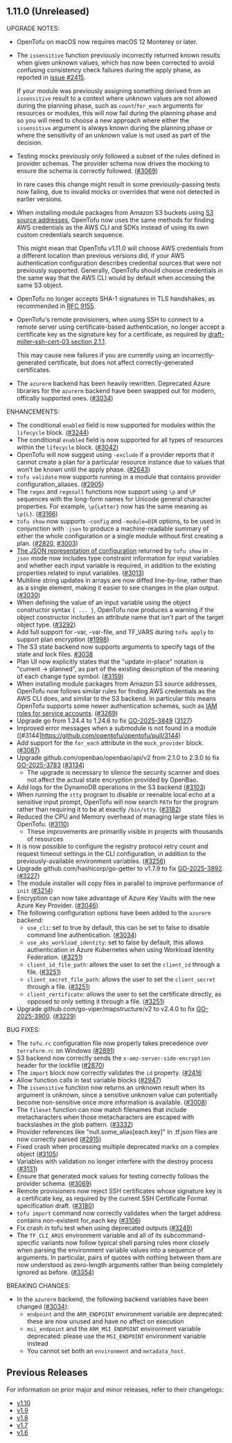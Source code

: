 ## 1.11.0 (Unreleased)

UPGRADE NOTES:

* OpenTofu on macOS now requires macOS 12 Monterey or later.
* The `issensitive` function previously incorrectly returned known results when given unknown values, which has now been corrected to avoid confusing consistency check failures during the apply phase, as reported in [issue #2415](https://github.com/opentofu/opentofu/issues/2415).

    If your module was previously assigning something derived from an `issensitive` result to a context where unknown values are not allowed during the planning phase, such as `count`/`for_each` arguments for resources or modules, this will now fail during the planning phase and so you will need to choose a new approach where either the `issensitive` argument is always known during the planning phase or where the sensitivity of an unknown value is not used as part of the decision.
* Testing mocks previously only followed a subset of the rules defined in provider schemas. The provider schema now drives the mocking to ensure the schema is correctly followed. ([#3069](https://github.com/opentofu/opentofu/pull/3069))

    In rare cases this change might result in some previously-passing tests now failing, due to invalid mocks or overrides that were not detected in earlier versions.
* When installing module packages from Amazon S3 buckets using [S3 source addresses](https://opentofu.org/docs/language/modules/sources/#s3-bucket), OpenTofu now uses the same methods for finding AWS credentials as the AWS CLI and SDKs instead of using its own custom credentials search sequence.

    This might mean that OpenTofu v1.11.0 will choose AWS credentials from a different location than previous versions did, if your AWS authentication configuration describes credential sources that were not previously supported. Generally, OpenTofu should choose credentials in the same way that the AWS CLI would by default when accessing the same S3 object.
* OpenTofu no longer accepts SHA-1 signatures in TLS handshakes, as recommended in [RFC 9155](https://www.rfc-editor.org/rfc/rfc9155.html).
* OpenTofu's remote provisioners, when using SSH to connect to a remote server using certificate-based authentication, no longer accept a certificate key as the signature key for a certificate, as required by [draft-miller-ssh-cert-03 section 2.1.1](https://datatracker.ietf.org/doc/html/draft-miller-ssh-cert-03#section-2.1.1).

    This may cause new failures if you are currently using an incorrectly-generated certificate, but does not affect correctly-generated certificates.
* The `azurerm` backend has been heavily rewritten. Deprecated Azure libraries for the `azurerm` backend have been swapped out for modern, offically supported ones. ([#3034](https://github.com/opentofu/opentofu/pull/3034))

ENHANCEMENTS:

* The conditional `enabled` field is now supported for modules within the `lifecycle` block. ([#3244](https://github.com/opentofu/opentofu/pull/3244))
* The conditional `enabled` field is now supported for all types of resources within the `lifecycle` block. ([#3042](https://github.com/opentofu/opentofu/pull/3042))
* OpenTofu will now suggest using `-exclude` if a provider reports that it cannot create a plan for a particular resource instance due to values that won't be known until the apply phase. ([#2643](https://github.com/opentofu/opentofu/pull/2643))
* `tofu validate` now supports running in a module that contains provider configuration_aliases. ([#2905](https://github.com/opentofu/opentofu/pull/2905))
* The `regex` and `regexall` functions now support using `\p` and `\P` sequences with the long-form names for Unicode general character properties. For example, `\p{Letter}` now has the same meaning as `\p{L}`. ([#3166](https://github.com/opentofu/opentofu/pull/3166))
* `tofu show` now supports `-config` and `-module=DIR` options, to be used in conjunction with `-json` to produce a machine-readable summary of either the whole configuration or a single module without first creating a plan. ([#2820](https://github.com/opentofu/opentofu/pull/2820), [#3003](https://github.com/opentofu/opentofu/pull/3003))
* [The JSON representation of configuration](https://opentofu.org/docs/internals/json-format/#configuration-representation) returned by `tofu show` in `-json` mode now includes type constraint information for input variables and whether each input variable is required, in addition to the existing properties related to input variables. ([#3013](https://github.com/opentofu/opentofu/pull/3013))
* Multiline string updates in arrays are now diffed line-by-line, rather than as a single element, making it easier to see changes in the plan output. ([#3030](https://github.com/opentofu/opentofu/pull/3030))
* When defining the value of an input variable using the object constructor syntax `{ ... }`, OpenTofu now produces a warning if the object constructor includes an attribute name that isn't part of the target object type. ([#3292](https://github.com/opentofu/opentofu/pull/3292))
* Add full support for -var, -var-file, and TF_VARS during `tofu apply` to support plan encryption ([#1998](https://github.com/opentofu/opentofu/pull/1998))
* The S3 state backend now supports arguments to specify tags of the state and lock files. [#3038](https://github.com/opentofu/opentofu/pull/3038)
* Plan UI now explicitly states that the "update in-place" notation is "current -> planned", as part of the existing description of the meaning of each change type symbol. ([#3159](https://github.com/opentofu/opentofu/pull/3159))
* When installing module packages from Amazon S3 source addresses, OpenTofu now follows similar rules for finding AWS credentials as the AWS CLI does, and similar to the S3 backend. In particular this means OpenTofu supports some newer authentication schemes, such as [IAM roles for service accounts](https://docs.aws.amazon.com/eks/latest/userguide/iam-roles-for-service-accounts.html). ([#3269](https://github.com/opentofu/opentofu/pull/3269))
* Upgrade go from 1.24.4 to 1.24.6 to fix [GO-2025-3849](https://pkg.go.dev/vuln/GO-2025-3849) ([3127](https://github.com/opentofu/opentofu/pull/3127))
* Improved error messages when a submodule is not found in a module ([#3144]https://github.com/opentofu/opentofu/pull/3144)
* Add support for the `for_each` attribute in the `mock_provider` block. ([#3087](https://github.com/opentofu/opentofu/pull/3087))
* Upgrade github.com/openbao/openbao/api/v2 from 2.1.0 to 2.3.0 to fix [GO-2025-3783](https://pkg.go.dev/vuln/GO-2025-3783) ([#3134](https://github.com/opentofu/opentofu/pull/3134))
  * The upgrade is necessary to silence the security scanner and does not affect the actual state encryption provided by OpenBao.
* Add logs for the DynamoDB operations in the S3 backend ([#3103](https://github.com/opentofu/opentofu/pull/3103))
* When running the `stty` program to disable or reenable local echo at a sensitive input prompt, OpenTofu will now search `PATH` for the program rather than requiring it to be at exactly `/bin/stty`. ([#3182](https://github.com/opentofu/opentofu/pull/3182))
* Reduced the CPU and Memory overhead of managing large state files in OpenTofu. ([#3110](https://github.com/opentofu/opentofu/pull/3110))
  * These improvements are primarilly visible in projects with thousands of resources
* It is now possible to configure the registry protocol retry count and request timeout settings in the CLI configuration, in addition to the previously-available environment variables. ([#3256](https://github.com/opentofu/opentofu/pull/3256))
* Upgrade github.com/hashicorp/go-getter to v1.7.9 to fix [GO-2025-3892](https://pkg.go.dev/vuln/GO-2025-3892). ([#3227](https://github.com/opentofu/opentofu/pull/3227))
* The module installer will copy files in parallel to improve performance of `init` ([#3214](https://github.com/opentofu/opentofu/pull/3214))
* Encryption can now take advantage of Azure Key Vaults with the new Azure Key Provider. ([#3046](https://github.com/opentofu/opentofu/pull/3046))
* The following configuration options have been added to the `azurerm` backend:
  * `use_cli`: set to true by default, this can be set to false to disable command line authentication. ([#3034](https://github.com/opentofu/opentofu/pull/3034))
  * `use_aks_workload_identity`: set to false by default, this allows authentication in Azure Kubernetes when using Workload Identity Federation. ([#3251](https://github.com/opentofu/opentofu/pull/3251))
  * `client_id_file_path`: allows the user to set the `client_id` through a file. ([#3251](https://github.com/opentofu/opentofu/pull/3251))
  * `client_secret_file_path`: allows the user to set the `client_secret` through a file. ([#3251](https://github.com/opentofu/opentofu/pull/3251))
  * `client_certificate`: allows the user to set the certificate directly, as opposed to only setting it through a file. ([#3251](https://github.com/opentofu/opentofu/pull/3251))
* Upgrade github.com/go-viper/mapstructure/v2 to v2.4.0 to fix [GO-2025-3900](https://pkg.go.dev/vuln/GO-2025-3900). ([#3229](https://github.com/opentofu/opentofu/pull/3229))

BUG FIXES:

* The `tofu.rc` configuration file now properly takes precedence over `terraform.rc` on Windows ([#2891](https://github.com/opentofu/opentofu/pull/2891))
* S3 backend now correctly sends the `x-amz-server-side-encryption` header for the lockfile ([#2870](https://github.com/opentofu/opentofu/issues/2970))
* The `import` block now correctly validates the `id` property. ([#2416](https://github.com/opentofu/opentofu/issues/2416)
* Allow function calls in test variable blocks ([#2947](https://github.com/opentofu/opentofu/pull/2947))
* The `issensitive` function now returns an unknown result when its argument is unknown, since a sensitive unknown value can potentially become non-sensitive once more information is available. ([#3008](https://github.com/opentofu/opentofu/pull/3008))
* The `fileset` function can now match filenames that include metacharacters when those metacharacters are escaped with backslashes in the glob pattern. ([#3332](https://github.com/opentofu/opentofu/issues/3332))
* Provider references like "null.some_alias[each.key]" in .tf.json files are now correctly parsed ([#2915](https://github.com/opentofu/opentofu/issues/2915))
* Fixed crash when processing multiple deprecated marks on a complex object ([#3105](https://github.com/opentofu/opentofu/pull/3105))
* Variables with validation no longer interfere with the destroy process ([#3131](https://github.com/opentofu/opentofu/pull/3131))
* Ensure that generated mock values for testing correctly follows the provider schema. ([#3069](https://github.com/opentofu/opentofu/pull/3069))
* Remote provisioners now reject SSH certificates whose signature key is a certificate key, as required by the current SSH Certificate Format specification draft. ([#3180](https://github.com/opentofu/opentofu/pull/3180))
* `tofu import` command now correctly validates when the target address contains non-existent for_each key ([#3106](https://github.com/opentofu/opentofu/pull/3106))
* Fix crash in tofu test when using deprecated outputs ([#3249](https://github.com/opentofu/opentofu/pull/3249))
* The `TF_CLI_ARGS` environment variable and all of its subcommand-specific variants now follow typical shell parsing rules more closely when parsing the environment variable values into a sequence of arguments. In particular, pairs of quotes with nothing between them are now understood as zero-length arguments rather than being completely ignored as before. ([#3354](https://github.com/opentofu/opentofu/pull/3354))

BREAKING CHANGES:
* In the `azurerm` backend, the following backend variables have been changed ([#3034](https://github.com/opentofu/opentofu/pull/3034)):
  * `endpoint` and the `ARM_ENDPOINT` environment variable are deprecated: these are now unused and have no affect on execution
  * `msi_endpoint` and the `ARM_MSI_ENDPOINT` environment variable deprecated: please use the `MSI_ENDPOINT` environment variable instead
  * You cannot set both an `environment` and `metadata_host`.

## Previous Releases

For information on prior major and minor releases, refer to their changelogs:

- [v1.10](https://github.com/opentofu/opentofu/blob/v1.10/CHANGELOG.md)
- [v1.9](https://github.com/opentofu/opentofu/blob/v1.9/CHANGELOG.md)
- [v1.8](https://github.com/opentofu/opentofu/blob/v1.8/CHANGELOG.md)
- [v1.7](https://github.com/opentofu/opentofu/blob/v1.7/CHANGELOG.md)
- [v1.6](https://github.com/opentofu/opentofu/blob/v1.6/CHANGELOG.md)
